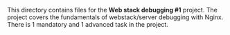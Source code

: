 This directory contains files for the **Web stack debugging #1** project. The project covers the fundamentals of
webstack/server debugging with Nginx. There is 1 mandatory and 1 advanced task in the project.

